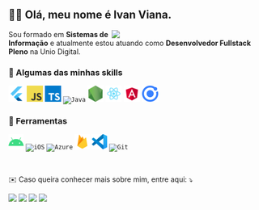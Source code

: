 

##  🧑🏻 Olá, meu nome é Ivan Viana.
<img
  min-width="300px"
  max-width="300px"
  width="300px"
  align="right"
  src="https://i2.wp.com/allhtaccess.info/wp-content/uploads/2018/03/programming.gif?fit=1281%2C716&ssl=1"
/>
<p align="left">
  Sou formado em <strong>Sistemas de Informação</strong> e atualmente estou
  atuando como <strong>Desenvolvedor Fullstack Pleno</strong> na Unio Digital.
</p>

### 🚀 Algumas das minhas skills

<code><img height="32" src="https://raw.githubusercontent.com/github/explore/80688e429a7d4ef2fca1e82350fe8e3517d3494d/topics/flutter/flutter.png" alt="React"/></code>
<code><img height="32" src="https://raw.githubusercontent.com/github/explore/80688e429a7d4ef2fca1e82350fe8e3517d3494d/topics/javascript/javascript.png" alt="Javascript"/></code>
<code><img height="32" src="https://raw.githubusercontent.com/github/explore/80688e429a7d4ef2fca1e82350fe8e3517d3494d/topics/typescript/typescript.png" alt="Typescript"/></code>
<code><img height="32" src="https://cdn-icons-png.flaticon.com/512/5968/5968282.png" alt="Java"/></code>
<code><img height="32" src="https://raw.githubusercontent.com/github/explore/80688e429a7d4ef2fca1e82350fe8e3517d3494d/topics/nodejs/nodejs.png" alt="Nodejs"/></code>
<code><img height="32" src="https://raw.githubusercontent.com/github/explore/80688e429a7d4ef2fca1e82350fe8e3517d3494d/topics/react/react.png" alt="React"/></code>
<code><img height="32" src="https://raw.githubusercontent.com/github/explore/80688e429a7d4ef2fca1e82350fe8e3517d3494d/topics/angular/angular.png" alt="Angular"/></code>
<code><img height="32" src="https://github.com/ionic-team/ionic-framework/blob/main/.github/assets/logo.png?raw=true" alt="Ionic"/></code>

### 💼 Ferramentas

<code><img height="30" src="https://raw.githubusercontent.com/github/explore/80688e429a7d4ef2fca1e82350fe8e3517d3494d/topics/android/android.png" alt="Android"></code>
<code><img height="30" src="https://upload.wikimedia.org/wikipedia/commons/thumb/1/1b/Apple_logo_grey.svg/1200px-Apple_logo_grey.svg.png" alt="iOS"></code>
<code><img height="30" src="https://arunpotti.files.wordpress.com/2021/12/microsoft_azure.svg_.png" alt="Azure"></code>
<code><img height="30" src="https://raw.githubusercontent.com/github/explore/80688e429a7d4ef2fca1e82350fe8e3517d3494d/topics/firebase/firebase.png" alt="Firebase"></code>
<code><img height="30" src="https://raw.githubusercontent.com/github/explore/80688e429a7d4ef2fca1e82350fe8e3517d3494d/topics/visual-studio-code/visual-studio-code.png" alt="Visual Studio Code"></code>
<code><img height="30" src="https://mlohrktvfr9b.i.optimole.com/cb:PaWk.1636b/w:300/h:300/q:75/rt:fill/g:sm/f:avif/https://www.nerdstickers.com.br/wp-content/uploads/2022/10/products-147-GIT-ICON-1.png" alt="Git"></code>

<br />
<p align="left">✉️ Caso queira conhecer mais sobre mim, entre aqui: ⤵️</p>

<p align="left">
  <a href="mailto:ivanviana.dev@gmail.com" alt="Gmail">
    <img
      src="https://img.shields.io/badge/-Gmail-FF0000?style=flat-square&labelColor=FF0000&logo=gmail&logoColor=white&link=mailto:ivanviana.dev@gmail.com"
  /></a>

  <a href="https://www.linkedin.com/in/ivan-viana/" alt="Linkedin">
    <img
      src="https://img.shields.io/badge/-Linkedin-0e76a8?style=flat-square&logo=Linkedin&logoColor=white&link=https://www.linkedin.com/in/ivan-viana/"
  /></a>

  <a href="https://wa.me/5528999422768" alt="WhatsApp">
    <img
      src="https://img.shields.io/badge/-WhatsApp-25d366?style=flat-square&labelColor=25d366&logo=whatsapp&logoColor=white&link=https://wa.me/5528999422768"
  /></a>

  <a href="https://www.instagram.com/ivanviana_/" alt="Instagram">
    <img
      src="https://img.shields.io/badge/-Instagram-DF0174?style=flat-square&labelColor=DF0174&logo=instagram&logoColor=white&link=https://www.instagram.com/ivanviana_/"
  /></a>
</p>

